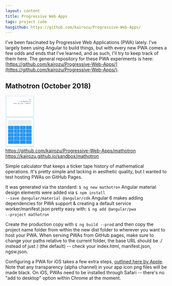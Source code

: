 ```yaml
---
layout: content
title: Progressive Web Apps
tags: project code
hasgithub: https://github.com/kairozu/Progressive-Web-Apps/
---
```

I've been fascinated by Progressive Web Applications (PWA) lately. I've largely been using Angular to build things, but with every new PWA comes a few odds and ends that I've learned, and as such, I'll try to keep track of them here. The general repository for these PWA experiments is here: [https://github.com/kairozu/Progressive-Web-Apps/](https://github.com/kairozu/Progressive-Web-Apps/).

<div class="spacerClear"></div>

## Mathotron (October 2018)
<img class="imageL" height="160" alt="mathotron" src="/images/mathotron.png" />
<div class="listItem"><i class="fab fa-github fa-fw"></i>  <a href="https://github.com/kairozu/Progressive-Web-Apps/mathotron">https://github.com/kairozu/Progressive-Web-Apps/mathotron</a></div>
<div class="listItem"><i class="fas fa-paper-plane fa-fw"></i> <a href="https://kairozu.github.io/sandbox/mathotron">https://kairozu.github.io/sandbox/mathotron</a></div>

Simple calculator that keeps a ticker tape history of mathematical operations. It's pretty simple and lacking in aesthetic quality, but I wanted to test hosting PWAs on GitHub Pages.

It was generated via the standard: <code>$ ng new mathotron</code>
Angular material design elements were added via <code>$ npm install --save @angular/material @angular/cdk</code>
Angular 6 makes adding dependencies for PWA support & creating a default service worker/manifest.json pretty easy with:
<code>$ ng add @angular/pwa --project mathotron</code>

Create the production copy with <code>$ ng build --prod</code> and then copy the project name folder from within the new dist folder to wherever you want to host your PWA. When serving PWAs from GitHub pages, make sure to change your paths relative to the current folder, the base URL should be ./ instead of just / (the default) -- check your index.html, manifest.json, ngsw.json.

Configuring a PWA for iOS takes a few extra steps, [outlined here by Apple](https://developer.apple.com/library/archive/documentation/AppleApplications/Reference/SafariWebContent/ConfiguringWebApplications/ConfiguringWebApplications.html). Note that any transparency (alpha channel) in your app icon png files will be made black. On iOS, PWAs need to be installed through Safari -- there's no "add to desktop" option within Chrome at the moment.

<div class="spacerClear"></div>